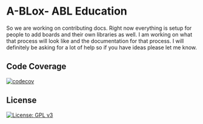 # A-BLox- ABL Education

So we are working on contributing docs. Right now everything is setup for people to add boards and their own libraries as well. I am working on what that process will look like and the documentation for that process. I will definitely be asking for a lot of help so if you have ideas please let me know.

## Code Coverage

[![codecov](https://codecov.io/gh/ElectroBlocks/ElectroBlocks/branch/master/graph/badge.svg?token=kXJsoc3VSp)](https://codecov.io/gh/ElectroBlocks/ElectroBlocks)

## License

[![License: GPL v3](https://img.shields.io/badge/License-GPLv3-blue.svg)](https://www.gnu.org/licenses/gpl-3.0)
